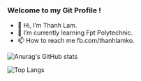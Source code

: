 ### Welcome to my Git Profile !

- 👋 Hi, I’m Thanh Lam.
- 🌱 I’m currently learning Fpt Polytechnic.
- 📫 How to reach me fb.com/thanhlamko.

![Anurag's GitHub stats](https://github-readme-stats.vercel.app/api?username=thanhlamm&theme=dark&show_icons=true)

![Top Langs](https://github-readme-stats.vercel.app/api/top-langs/?username=thanhlamm&layout=compact)
